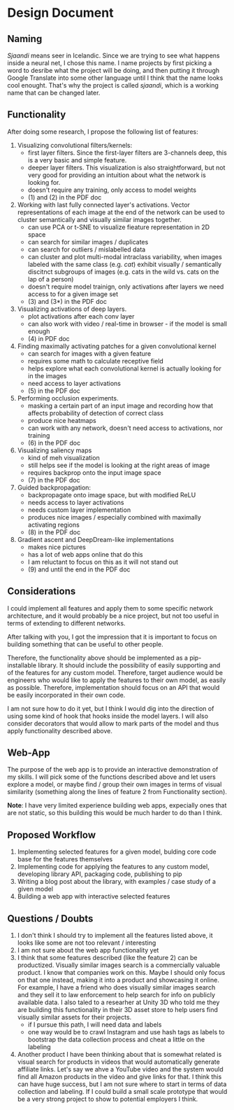 # Design Document

## Naming

*Sjaandi* means seer in Icelandic. Since we are trying to see what happens inside a neural net, I chose this name. I name projects by first picking a word to desribe what the project will be doing, and then putting it through Google Translate into some other language until I think that the name looks cool enought. That's why the project is called *sjaandi*, which is a working name that can be changed later.

## Functionality

After doing some research, I propose the following list of features:

1. Visualizing convolutional filters/kernels:
    - first layer filters. Since the first-layer filters are 3-channels deep, this is a very basic and simple feature.
    - deeper layer filters. This visualization is also straightforward, but not very good for providing an intuition about what the network is looking for.
    - doesn't require any training, only access to model weights
    - (1) and (2) in the PDF doc
2. Working with last fully connected layer's activations. Vector representations of each image at the end of the network can be used to cluster semantically and visually similar images together.
    - can use PCA or t-SNE to visualize fieature representation in 2D space
    - can search for similar images / duplicates
    - can search for outliers / mislabelled data
    - can cluster and plot multi-modal intraclass variability, when images labeled with the same class (e.g. *cat*) exhibit visually / semantically discitnct subgroups of images (e.g. cats in the wild vs. cats on the lap of a person)
    - doesn't require model trainign, only activations after layers we need access to for a given image set
    - (3) and (3*) in the PDF doc
3. Visualizing activations of deep layers.
    - plot activations after each conv layer
    - can also work with video / real-time in browser - if the model is small enough
    - (4) in PDF doc
4. Finding maximally activating patches for a given convolutional kernel
    - can search for images with a given feature
    - requires some math to calculate receptive field
    - helps explore what each convolutional kernel is actually looking for in the images
    - need access to layer activations
    - (5) in the PDF doc
5. Performing occlusion experiments.
    - masking a certain part of an input image and recording how that affects probability of detection of correct class
    - produce nice heatmaps
    - can work with any network, doesn't need access to activations, nor training
    - (6) in the PDF doc
6. Visualizing saliency maps
    - kind of meh visualization
    - still helps see if the model is looking at the right areas of image
    - requires backprop onto the input image space
    - (7) in the PDF doc
7. Guided backpropagation:
    - backpropagate onto image space, but with modified ReLU
    - needs access to layer activations
    - needs custom layer implementation
    - produces nice images / especially combined with maximally activating regions
    - (8) in the PDF doc
8. Gradient ascent and DeepDream-like implementations
    - makes nice pictures
    - has a lot of web apps online that do this
    - I am reluctant to focus on this as it will not stand out
    - (9) and until the end in the PDF doc

## Considerations

I could implement all features and apply them to some specific network architecture, and it would probably be a nice project, but not too useful in terms of extending to different networks.

After talking with you, I got the impression that it is important to focus on building something that can be useful to other people.

Therefore, the functionality above should be implemented as a pip-installable library. It should include the possibility of easily supporting and of the features for any custom model. Therefore, target audience would be engineers who would like to apply the features to their own model, as easily as possible. Therefore, implementation should focus on an API that would be easily incorporated in their own code.

I am not sure how to do it yet, but I think I would dig into the direction of using some kind of hook that hooks inside the model layers. I will also consider decorators that would allow to mark parts of the model and thus apply functionality described above.

## Web-App

The purpose of the web app is to provide an interactive demonstration of my skills. I will pick some of the functions described above and let users explore a model, or maybe find / group their own images in terms of visual similarity (something along the lines of feature 2 from Functionality section).

**Note**: I have very limited experience building web apps, expecially ones that are not static, so this building this would be much harder to do than I think.

## Proposed Workflow

1. Implementing selected features for a given model, bulding core code base for the features themselves
2. Implementing code for applying the features to any custom model, developing library API, packaging code, publishing to pip
3. Writing a blog post about the library, with examples / case study of a given model
4. Building a web app with interactive selected features

## Questions / Doubts

1. I don't think I should try to implement all the features listed above, it looks like some are not too relevant / interesting
2. I am not sure about the web app functionality yet
3. I think that some features described (like the feature 2) can be productized. Visually similar images search is a commercially valuable product. I know that companies work on this. Maybe I should only focus on that one instead, making it into a product and showcasing it online. For example, I have a friend who does visually similar images search and they sell it to law enforcement to help search for info on publicly available data. I also taled to a researher at Unity 3D who told me they are building this functionality in their 3D asset store to help users find visually similar assets for their projects.
    - if I pursue this path, I will need data and labels
    - one way would be to crawl Instagram and use hash tags as labels to bootstrap the data collection process and cheat a little on the labeling
4. Another product I have been thinking about that is somewhat related is visual search for products in videos that would automatically generate affiliate links. Let's say we ahve a YouTube video and the system would find all Amazon products in the video and give links for that. I think this can have huge success, but I am not sure where to start in terms of data collection and labeling. If I could build a small scale prototype that would be a very strong project to show to potential employers I think.